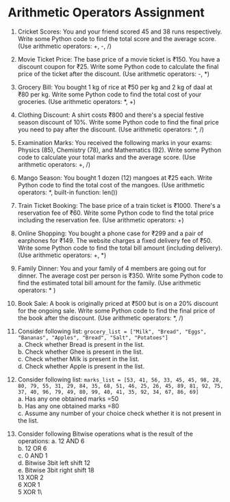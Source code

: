 # Arithmetic Operators Assignment

1. Cricket Scores:
You and your friend scored 45 and 38 runs respectively. Write some Python code to find the total score and the average score.
(Use arithmetic operators: +, -, /)

2. Movie Ticket Price:
The base price of a movie ticket is ₹150. You have a discount coupon for ₹25. Write some Python code to calculate the final price of the ticket after the discount.
(Use arithmetic operators: -, *)

3. Grocery Bill:
You bought 1 kg of rice at ₹50 per kg and 2 kg of daal at ₹80 per kg. Write some Python code to find the total cost of your groceries.
(Use arithmetic operators: *, +)

4. Clothing Discount:
A shirt costs ₹800 and there's a special festive season discount of 10%. Write some Python code to find the final price you need to pay after the discount.
(Use arithmetic operators: *, /)

5. Examination Marks:
You received the following marks in your exams: Physics (85), Chemistry (78), and Mathematics (92). Write some Python code to calculate your total marks and the average score.
(Use arithmetic operators: +, /)

6. Mango Season:
You bought 1 dozen (12) mangoes at ₹25 each. Write Python code to find the total cost of the mangoes.
(Use arithmetic operators: *, built-in function: len())

7. Train Ticket Booking:
The base price of a train ticket is ₹1000. There's a reservation fee of ₹60. Write some Python code to find the total price including the reservation fee.
(Use arithmetic operators: +)

8. Online Shopping:
You bought a phone case for ₹299 and a pair of earphones for ₹149. The website charges a fixed delivery fee of ₹50. Write some Python code to find the total bill amount (including delivery).
(Use arithmetic operators: +, *)

9. Family Dinner:
You and your family of 4 members are going out for dinner. The average cost per person is ₹350. Write some Python code to find the estimated total bill amount for the family.
(Use arithmetic operators: * )

10. Book Sale:
A book is originally priced at ₹500 but is on a 20% discount for the ongoing sale. Write some Python code to find the final price of the book after the discount.
(Use arithmetic operators: *, /)

11. Consider following list: `grocery_list = ["Milk", "Bread", "Eggs", "Bananas", "Apples", "Bread", "Salt", "Potatoes"]` \
a. Check whether Bread is present in the list.\
b. Check whether Ghee is present in the list. \
c. Check whether Milk is present in the list.\
d. Check whether Apple is present in the list. 

12. Consider following list: `marks_list = [53, 41, 56, 33, 45, 45, 98, 28, 80, 79, 55, 31, 29, 84, 35, 68, 51, 46, 25, 26, 45, 89, 81, 92, 75, 37, 40, 96, 79, 49, 80, 99, 40, 41, 35, 92, 34, 67, 86, 69]` \
a. Has any one obtained marks =50\
b. Has any one obtained marks =80\
c. Assume any number of your choice check whether it is not present in the list.

13. Consider following Bitwise operations what is the result of the operations:
a. 12 AND 6 \
b. 12 OR 6 \
c. 0 AND 1 \
d. Bitwise 3bit left shift 12 \
e. Bitwise 3bit right shift 18 \
13 XOR 2\
6 XOR 1\
5 XOR 1\

